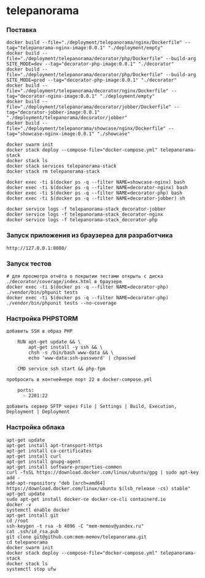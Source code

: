 # telepanorama

### Поставка

    docker build --file="./deployment/telepanorama/nginx/Dockerfile" --tag="telepanorama-nginx-image:0.0.1" "./deployment/empty"
    docker build --file="./deployment/telepanorama/decorator/php/Dockerfile" --build-arg SITE_MODE=dev --tag="decorator-php-image:0.0.1" "./decorator"
    docker build --file="./deployment/telepanorama/decorator/php/Dockerfile" --build-arg SITE_MODE=prod --tag="decorator-php-image:0.0.1" "./decorator"
    docker build --file="./deployment/telepanorama/decorator/nginx/Dockerfile" --tag="decorator-nginx-image:0.0.1" "./deployment/empty"
    docker build --file="./deployment/telepanorama/decorator/jobber/Dockerfile" --tag="decorator-jobber-image:0.0.1" "./deployment/telepanorama/decorator/jobber"
    docker build --file="./deployment/telepanorama/showcase/nginx/Dockerfile" --tag="showcase-nginx-image:0.0.1" "./showcase"
    
    docker swarm init
    docker stack deploy --compose-file="docker-compose.yml" telepanorama-stack
    docker stack ls
    docker stack services telepanorama-stack
    docker stack rm telepanorama-stack
    
    docker exec -ti $(docker ps -q --filter NAME=showcase-nginx) bash
    docker exec -ti $(docker ps -q --filter NAME=decorator-nginx) bash
    docker exec -ti $(docker ps -q --filter NAME=decorator-php) bash
    docker exec -ti $(docker ps -q --filter NAME=decorator-jobber) sh
    
    docker service logs -f telepanorama-stack_decorator-jobber
    docker service logs -f telepanorama-stack_decorator-nginx
    docker service logs -f telepanorama-stack_decorator-php
    
### Запуск приложения из браузереа для разработчика

    http://127.0.0.1:8080/
    
### Запуск тестов

    # для просмотра отчёта о покрытии тестами открыть с диска ./decorator/coverage/index.html в браузере
    docker exec -ti $(docker ps -q --filter NAME=decorator-php) ./vendor/bin/phpunit tests 
    docker exec -ti $(docker ps -q --filter NAME=decorator-php) ./vendor/bin/phpunit tests --no-coverage
    
### Настройка PHPSTORM

    добавить SSH в образ PHP
    
        RUN apt-get update && \
            apt-get install -y ssh && \
            chsh -s /bin/bash www-data && \
            echo 'www-data:ssh-password' | chpasswd
            
        CMD service ssh start && php-fpm
        
    пробросить в контнейнере порт 22 в docker-compose.yml
    
        ports:
          - 2201:22
          
    добавить сервер SFTP через File | Settings | Build, Execution, Deployment | Deployment
    
 ### Настройка облака
 
    apt-get update
    apt-get install apt-transport-https 
    apt-get install ca-certificates 
    apt-get install curl 
    apt-get install gnupg-agent 
    apt-get install software-properties-common
    curl -fsSL https://download.docker.com/linux/ubuntu/gpg | sudo apt-key add -
    add-apt-repository "deb [arch=amd64] https://download.docker.com/linux/ubuntu $(lsb_release -cs) stable"
    apt-get update
    sudo apt-get install docker-ce docker-ce-cli containerd.io
    docker -v
    systemctl enable docker
    apt-get install git
    cd /root
    ssh-keygen -t rsa -b 4096 -C "mem-memov@yandex.ru"
    cat .ssh/id_rsa.pub
    git clone git@github.com:mem-memov/telepanorama.git
    cd telepanorama
    docker swarm init
    docker stack deploy --compose-file="docker-compose.yml" telepanorama-stack
    docker stack ls
    systemctl stop ufw
    
    
    
